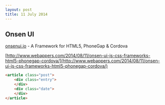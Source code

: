 ```yaml
---
layout: post
title: 11 July 2014
---
```




## Onsen UI

[onsenui.io](http://onsenui.io/)  - A Framework for HTML5, PhoneGap & Cordova

[http://www.webappers.com/2014/08/11/onsen-ui-js-css-frameworks-html5-phonegap-cordova/](http://www.webappers.com/2014/08/11/onsen-ui-js-css-frameworks-html5-phonegap-cordova/)



```html
<article class="post">
	<div class="entry">
	</div>
	<div class="date">
	</div>
</article>
```